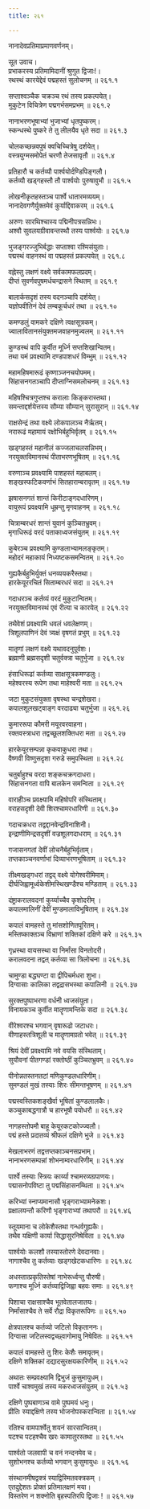```yaml
---
title: २६१

---
```

नानादेवप्रतिमाप्रमाणवर्णनम्।  
  
सूत उवाच।  
प्रभाकरस्य प्रतिमामिदानीं श्रुणुत द्विजाः!।  
रथस्थं कारयेद्देवं पद्महस्तं सुलोचनम् ॥ २६१.१  
  
सप्ताश्वञ्चैक चक्रञ्च रथं तस्य प्रकल्पयेत्।  
मुकुटेन विचित्रेण पद्मगर्भसमप्रभम् ॥ २६१.२  
  
नानाभरणभूषाभ्यां भुजाभ्यां धृतपुष्करम्।  
स्कन्धस्थे पुष्करे ते तु लीलयैव धृते सदा ॥ २६१.३  
  
चोलकच्छन्नवपुषं क्वचिच्चित्रेषु दर्शयेत्।  
वस्त्रयुग्मसमोपेतं चरणौ तेजसावृतौ ॥ २६१.४  
  
प्रतिहारौ च कर्तव्यौ पार्श्वयोर्दण्डिपिङ्गलौ।  
कर्तव्यौ खड्गहस्तौ तौ पार्श्वयोः पुरुषावुभौ ॥ २६१.५  
  
लोखनीकृतहस्तञ्च पार्श्वे धातारमव्ययम्।  
नानादेवगणैर्युक्तमेवं कुर्याद्दिवाकरम् ॥ २६१.६  
  
अरुणः सारथिश्चास्य पद्मिनीपत्रसन्निभः।  
अश्वौ सुवलयग्रीवावन्तस्थौ तस्य पार्श्वयोः ॥ २६१.७  
  
भुजङ्गरज्जुभिर्बद्धाः सप्ताश्वा रश्मिसंयुताः।  
पद्मस्थं वाहनस्थं वा पद्महस्तं प्रकल्पयेत् ॥ २६१.८  
  
वह्नेस्तु लक्षणं वक्ष्ये सर्वकामफलप्रदम्।  
दीप्तं सुवर्णवपुषमर्धचन्द्रासने स्थितम् ॥ २६१.९  
  
बालार्कसदृशं तस्य वदनञ्चापि दर्शयेत्।  
यज्ञोपवीतिनं देवं लम्बकूर्चधरं तथा ॥ २६१.१०  
  
कमण्डलुं वामकरे दक्षिणे त्वक्षसूत्रकम्।  
ज्वालावितानसंयुक्तमजवाहनमुज्वलम् ॥ २६१.११  
  
कुण्डस्थं वापि कुर्वीत मूर्ध्नि सप्तशिखान्वितम्।  
तथा यमं प्रवक्ष्यामि दण्डपाशधरं विम्भुम् ॥ २६१.१२  
  
महामहिषमारूढं कृष्णाञ्जनचयोपमम्।  
सिंहासनगतञ्चापि दीप्ताग्निसमलोचनम् ॥ २६१.१३  
  
महिषश्चित्रगुप्तश्च करालाः किङ्करास्तथा।  
समन्ताद्दर्शयेत्तस्य सौम्या सौम्यान् सुरासुरान् ॥ २६१.१४  
  
राक्षसेन्द्रं तथा वक्ष्ये लोकपालञ्च नैर्ऋतम्।  
नरारूढं महामायं रक्षोभिर्बहुभिर्वृतम् ॥ २६१.१५  
  
खड्गहस्तं महानीलं कज्जलाचलसन्निभम्।  
नरयुक्तविमानस्थं पीताभरणभूषितम् ॥ २६१.१६  
  
वरुणाञ्च प्रवक्ष्यामि पाशहस्तं महाबलम्‌।  
शङ्खस्फटिकवर्णाभं सितहाराम्बरावृतम् ॥ २६१.१७  
  
झषासनगतं शान्तं किरीटाङ्गदधारिणम्।  
वायुरूपं प्रवक्ष्यामि धूम्रन्तु मृगवाहनम् ॥ २६१.१८  
  
चित्राम्बरधरं शान्तं युवानं कुञ्चितभ्रुवम्।  
मृगाधिरूढं वरदं पताकाध्वजसंयुतम् ॥ २६१.१९  
  
कुबेरञ्च प्रवक्ष्यामि कुण्डलाभ्यामलङ्कृतम्।  
महोदरं महाकायं निध्यष्टकसमन्वितम् ॥ २६१.२०  
  
गुह्यकैर्बहुभिर्युक्तं धनव्ययकरैस्तथा।  
हारकेयूररचितं सिताम्बरधरं सदा ॥ २६१.२१  
  
गदाधरञ्च कर्तव्यं वरदं मुकुटान्वितम्।  
नरयुक्तविमानस्थं एवं रीत्या च कारयेत् ॥ २६१.२२  
  
तथैवेशं प्रवक्ष्यामि धवलं धवलेक्षणम्।  
त्रिशूलपाणिनं देवं त्र्यक्षं वृषगतं प्रभुम् ॥ २६१.२३  
  
मातृणां लक्षणं वक्ष्ये यथावदनुपूर्वशः।  
ब्रह्माणी ब्रह्मसदृशी चतुर्वक्त्रा चतुर्भुजा ॥ २६१.२४  
  
हंसाधिरूढां कर्तव्या साक्षसूत्रकमण्डलुः।  
महेश्वरस्य रूपेण तथा माहेश्वरी मता ॥ २६१.२५  
  
जटा मुकुटसंयुक्ता वृषस्था चन्द्रशेखरा।  
कपालशूलखट्वाङ्ग वरदाढ्या चतुर्भुजा ॥ २६१.२६  
  
कुमाररूपा कौमरी मयूरवरवाहना।  
रक्तवस्त्राधरा तद्वच्छूलशक्तिधरा मता ॥ २६१.२७  
  
हारकेयूरसम्पन्ना कृकवाकुधरा तथा।  
वैष्णवी विष्णुसदृशा गरुडे समुपस्थिता ॥ २६१.२८  
  
चतुर्बाहुश्च वरदा शङ्कचक्रगदाधरा।  
सिंहासनगता वापि बालकेन समन्विता ॥ २६१.२९  
  
वाराहीञ्च प्रवक्ष्यामि महिषोपरि संस्थिताम्।  
वराहसदृशी देवी शिरश्चामरधारिणी ॥ २६१.३०  
  
गदाचक्रधरा तद्वद्दानवेन्द्रविनाशिनी।  
इन्द्राणीमिन्द्रसदृशीं वज्रशूलगदाधराम् ॥ २६१.३१  
  
गजासनगतां देवीं लोचनैर्बहुभिर्वृताम्।  
तप्तकाञ्चनवर्णाभां दिव्याभरणभूषिताम् ॥ २६१.३२  
  
तीक्ष्मखड्गधरां तद्वद् वक्ष्ये योगेश्वरीमिमाम्।  
दीर्घजिह्वामूर्ध्वकेशीमस्थिखण्डैश्च मण्डिताम् ॥ २६१.३३  
  
दंष्ट्राकरालवदनां कुर्य्याच्चैव कृशोदरीम् ।  
कपालमालिनीं देवीं मुण्डमालाविभूषिताम् ॥ २६१.३४  
  
कपालं वामहस्ते तु मांसशोणितपूरितम्।  
मस्तिष्काक्तञ्च विभ्राणां शक्तिकां दक्षिणे करे ॥ २६१.३५  
  
गृध्रस्था वायसस्था वा निर्मांसा विनतोदरी।  
करालवदना तद्वत् कर्तव्या सा त्रिलोचना ॥ २६१.३६  
  
चामुण्डा बद्धघण्टा वा द्वीपिचर्मधरा शुभा।  
दिग्वासाः कालिका तद्वद्रासभस्था कपालिनी ॥ २६१.३७  
  
सुरक्तपुष्पाभरणा वर्धनी ध्वजसंयुता।  
विनायकञ्च कुर्वीत मातॄणामन्तिके सदा ॥ २६१.३८  
  
वीरेश्वरश्च भगवान् वृषारूढो जटाधरः।  
वीणाहस्तत्रिशूली च मातॄणामग्रतो भवेत् ॥ २६१.३९  
  
श्रियं देवीं प्रवक्ष्यामि नवे वयसि संस्थिताम्।  
सुयौवनां पीतगण्डां रक्तोष्ठीं कुञ्चितभ्रुवम् ॥ २६१.४०  
  
पीनोन्नतस्तनतटां मणिकुण्डलधारिणीम्।  
सुमण्डलं मुखं तस्याः शिरः सीमन्तभूषणम् ॥ २६१.४१  
  
पद्मस्वस्तिकशङ्खैर्वा भूषितां कुण्डलालकैः।  
कञ्चुकाबद्धगात्रौ च हारभूषौ पयोधरौ ॥ २६१.४२  
  
नागहस्तोपमौ बाहू केयूरकटकोज्ज्वलौ।  
पद्मं हस्ते प्रदातव्यं श्रीफलं दक्षिणे भुजे ॥ २६१.४३  
  
मेखलाभरणं तद्वत्तप्तकाञ्चनसप्रभाम्।  
नानाभरणसम्पन्नां शोभनाम्वरधारिणीम् ॥ २६१.४४  
  
पार्श्वे तस्याः स्त्रियः कार्य्या श्चामरव्यग्रपाणयः।  
पद्मासनोपविष्टा तु पद्मसिंहासनम्थिता ॥ २६१.४५  
  
करिभ्यां स्नाप्यमानासौ भृङ्गराभ्यामनेकशः।  
प्रक्षालयन्तौ करिणौ भृङ्गाराभ्यां तथापरौ ॥ २६१.४६  
  
स्तूयमाना च लोकेशैस्तथा गन्धर्वगुह्यकैः।  
तथैव यक्षिणी कार्या सिद्धासुरनिषेविता ॥ २६१.४७  
  
पार्श्वयोः कलशौ तस्यास्तोरणे देवदानवाः।  
नागाश्चैव तु कर्तव्याः खड्गखेटकधारिणः ॥ २६१.४८  
  
अधस्तात्प्रकृतिस्तेषां नाभेरूर्ध्वन्तु पौरुषी।  
फणाश्च मूर्ध्नि कर्तव्याद्विजिह्वा बहवः समाः ॥ २६१.४९  
  
पिशाचा राक्षसाश्चैव भूतवेतालजातयः।  
निर्मांसाश्चैव ते सर्वे रौद्रा विकृतरूपिणः ॥ २६१.५०  
  
क्षेत्रपालश्च कर्तव्यो जटिलो विकृताननः।  
दिग्वासा जटिलस्वद्वच्छ्वागोमायु निषेवितः ॥ २६१.५१  
  
कपालं वामहस्ते तु शिरः केशैः समावृतम्।  
दक्षिणे शक्तिकां दद्यादसुरक्षयकारिणीम् ॥ २६१.५२  
  
अथातः सम्प्रवक्ष्यामि द्विभुजं कुसुमायुधम्।  
पार्श्वे चाश्वमुखं तस्य मकरध्वजसंयुतम् ॥ २६१.५३  
  
दक्षिणे पुष्पबाणञ्च वामे पुष्पमयं धनुः।  
प्रीतिः स्याद्दक्षिणे तस्य भोजनोपस्करान्विता ॥ २६१.५४  
  
रतिश्च वामपार्श्वेतु शयनं सारसान्वितम्।  
पटश्च पटहश्चैव खरः कामातुरस्तथा ॥ २६१.५५  
  
पार्श्वतो जलवापी च वनं नन्दनमेव च।  
सुशोभनश्च कर्तव्यो भगवान् कुसुमायुधः ॥ २६१.५६  
  
संस्थानमीषद्वक्त्रं स्याद्विस्मितवक्त्रकम् ।  
एतदुद्देशतः प्रोक्तं प्रतिमालक्षणं मया।  
विस्तरेण न शक्नोति बृहस्पतिरपि द्विजाः ! ॥ २६१.५७